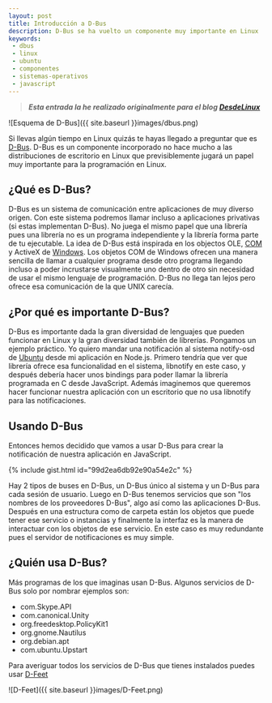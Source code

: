 ```yaml
---
layout: post
title: Introducción a D-Bus
description: D-Bus se ha vuelto un componente muy importante en Linux
keywords:
 - dbus
 - linux
 - ubuntu
 - componentes
 - sistemas-operativos
 - javascript
---
```


> ___Esta entrada la he realizado originalmente para el blog [DesdeLinux](http://blog.desdelinux.net)___

![Esquema de D-Bus]({{ site.baseurl }}images/dbus.png)

Si llevas algún tiempo en Linux quizás te hayas llegado a preguntar que es [D-Bus](http://dbus.freedesktop.org). D-Bus es un componente incorporado no hace mucho a las distribuciones de escritorio en Linux que previsiblemente jugará un papel muy importante para la programación en Linux.

## ¿Qué es D-Bus?

D-Bus es un sistema de comunicación entre aplicaciones de muy diverso origen. Con este sistema podremos llamar incluso a aplicaciones privativas (si estas implementan D-Bus). No juega el mismo papel que una librería pues una librería no es un programa independiente y la librería forma parte de tu ejecutable. La idea de D-Bus está inspirada en los objectos OLE, [COM](http://es.wikipedia.org/wiki/Component_Object_Model) y ActiveX de [Windows](http://windows.com). Los objetos COM de Windows ofrecen una manera sencilla de llamar a cualquier programa desde otro programa llegando incluso a poder incrustarse visualmente uno dentro de otro sin necesidad de usar el mismo lenguaje de programación. D-Bus no llega tan lejos pero ofrece esa comunicación de la que UNIX carecía.

## ¿Por qué es importante D-Bus?

D-Bus es importante dada la gran diversidad de lenguajes que pueden funcionar en Linux y la gran diversidad también de librerías. Pongamos un ejemplo práctico. Yo quiero mandar una notificación al sistema notify-osd de [Ubuntu](http://ubuntu.com) desde mi aplicación en Node.js. Primero tendría que ver que librería ofrece esa funcionalidad en el sistema, libnotify en este caso, y después debería hacer unos bindings para poder llamar la librería programada en C desde JavaScript. Además imaginemos que queremos hacer funcionar nuestra aplicación con un escritorio que no usa libnotify para las notificaciones.

## Usando D-Bus

Entonces hemos decidido que vamos a usar D-Bus para crear la notificación de nuestra aplicación en JavaScript.

{% include gist.html id="99d2ea6db92e90a54e2c" %}

Hay 2 tipos de buses en D-Bus, un D-Bus único al sistema y un D-Bus para cada sesión de usuario. Luego en D-Bus tenemos servicios que son "los nombres de los proveedores D-Bus", algo así como las aplicaciones D-Bus. Después en una estructura como de carpeta están los objetos que puede tener ese servicio o instancias y finalmente la interfaz es la manera de interactuar con los objetos de ese servicio. En este caso es muy redundante pues el servidor de notificaciones es muy simple.

## ¿Quién usa D-Bus?

Más programas de los que imaginas usan D-Bus. Algunos servicios de D-Bus solo por nombrar ejemplos son:

 * com.Skype.API
 * com.canonical.Unity
 * org.freedesktop.PolicyKit1
 * org.gnome.Nautilus
 * org.debian.apt
 * com.ubuntu.Upstart

Para averiguar todos los servicios de D-Bus que tienes instalados puedes usar [D-Feet](http://wiki.gnome.org/action/show/Apps/DFeet)

![D-Feet]({{ site.baseurl }}images/D-Feet.png)
